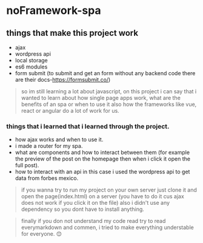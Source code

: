 # noFramework-spa

## things that make this project work
- ajax
- wordpress api 
- local storage
- es6 modules
- form submit (to submit and get an form without any backend code there are their docs-https://formsubmit.co/)

> so im still learning a lot about javascript, on this project i can say that i wanted to learn about how single page apps work, what are the benefits of an spa or when to use it also how the frameworks like vue, react or angular do a lot of  work for us.

### things that i learned that i learned through the project.
- how ajax works and when to use it.
- i  made a router for my spa.
- what are components and how to interact between them (for example the preview of the post on the homepage then when i click it open the full post).
- how to interact with an api in this case i used the wordpress api to get data from forbes mexico.


> if you wanna try to run my project on your own server just clone it and open the page(index.html) on a  server (you have to do it cus ajax does not work if you click it on the file) also i didn't use any dependency so you dont have to install anything.


>finally if you don not understand my code read try to read everymarkdown and commen, i tried to make everything understable for everyone. 😊
